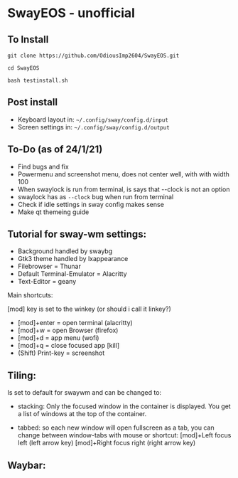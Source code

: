 # SwayEOS - unofficial

## To Install

    git clone https://github.com/OdiousImp2604/SwayEOS.git

    cd SwayEOS

    bash testinstall.sh

## Post install

- Keyboard layout in: `~/.config/sway/config.d/input`
- Screen settings in: `~/.config/sway/config.d/output`
  

## To-Do (as of 24/1/21)
- Find bugs and fix
- Powermenu and screenshot menu, does not center well, with with width 100
- When swaylock is run from terminal, is says that --clock is not an option
- swaylock has as `--clock` bug when run from terminal
- Check if idle settings in sway config makes sense
- Make qt themeing guide


## Tutorial for sway-wm settings:

 - Background handled by swaybg
 - Gtk3 theme handled by lxappearance
 - Filebrowser = Thunar
 - Default Terminal-Emulator = Alacritty
 - Text-Editor = geany

Main shortcuts:

[mod] key is set to the winkey (or should i call it linkey?)

 - [mod]+enter = open terminal (alacritty)
 - [mod]+w = open Browser (firefox)
 - [mod]+d = app menu (wofi)
 - [mod]+q = close focused app [kill]
 - (Shift) Print-key = screenshot

## Tiling:

Is set to default for swaywm and can be changed to:

- stacking: Only the focused window in the container is displayed. You get a list of windows at the top of the container.

- tabbed: so each new window will open fullscreen as a tab, you can change between window-tabs with mouse or shortcut: [mod]+Left focus left (left arrow key) [mod]+Right focus right (right arrow key)

## Waybar:


